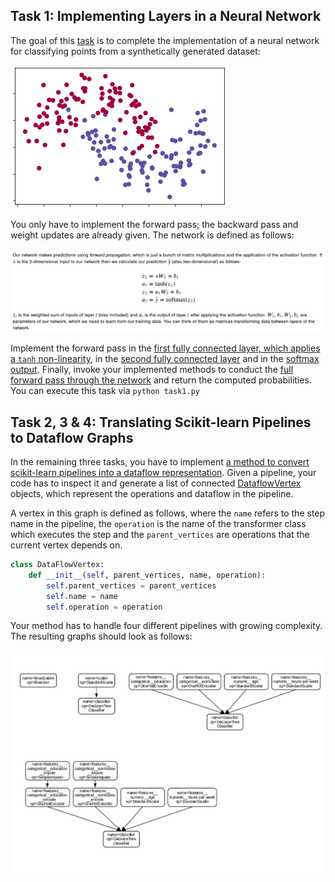 ## Task 1: Implementing Layers in a Neural Network

The goal of this [task](task1.py) is to complete the implementation of a neural network for classifying points from a synthetically generated dataset:

![](moon.png)

You only have to implement the forward pass; the backward pass and weight updates are already given. The network is defined as follows:  

![](network.png)

Implement the forward pass in the [first fully connected layer, which applies a `tanh` non-linearity](components/neuralnetwork.py#L65), in the [second fully connected layer](components/neuralnetwork.py#L42) and in the [softmax output](components/neuralnetwork.py#L87). Finally, invoke your implemented methods to conduct the [full forward pass through the network](components/neuralnetwork.py#L9) and return the computed probabilities. You can execute this task via `python task1.py`

## Task 2, 3 & 4: Translating Scikit-learn Pipelines to Dataflow Graphs

In the remaining three tasks, you have to implement [a method to convert scikit-learn pipelines into a dataflow representation](components/graph.py#L48). Given a pipeline, your code has to inspect it and generate a list of connected [DataflowVertex](components/graph.py#L1) objects, which represent the operations and dataflow in the pipeline.

A vertex in this graph is defined as follows, where the `name` refers to the step name in the pipeline, the `operation` is the name of the transformer class which executes the step and the `parent_vertices` are operations that the current vertex depends on.

```python
class DataFlowVertex:
    def __init__(self, parent_vertices, name, operation):
        self.parent_vertices = parent_vertices
        self.name = name
        self.operation = operation
```
Your method has to handle four different pipelines with growing complexity. The resulting graphs should look as follows:

![](graphs.png)
